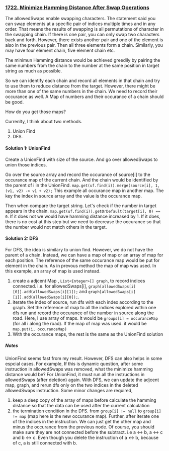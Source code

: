 ### [1722. Minimize Hamming Distance After Swap Operations](https://leetcode.com/problems/minimize-hamming-distance-after-swap-operations/)

The allowedSwaps enable swapping characters. The statement said you can swap elements at a specific pair of indices multiple times and in any order. That means the results of swapping is all permutations of character in the swapping chain. If there is one pair, you can only swap two characters back and forth. However, there exists another pair and one of the element is also in the previous pair. Then all three elements form a chain. Similarly, you may have four element chain, five element chain etc. 

The minimun Hamming distance would be achieved greedily by pairing the same numbers from the chain to the number at the same position in target string as much as possible. 

So we can identify each chain and record all elements in that chain and try to use them to reduce distance from the target. However, there might be more than one of the same numbers in the chain. We need to record their occurance as well. A Map of numbers and their occurance of a chain should be good.

How do you get those maps? 

Currenlty, I think about two methods.
1. Union Find
2. DFS.

#### Solution 1: UnionFind

Create a UnionFind with size of the source. And go over allowedSwaps to union those indices.

Go over the source array and record the occurance of source[i] to the occurance map of the current chain. And the chain would be identified by the parent of i in the UnionFind.
` map.get(uf.find(i)).merge(source[i], 1, (v1, v2) -> v1 + v2); ` This example all occurance map in another map. The key the index in source array and the value is the occurance map.

Then when compare the target string. Let's check if the number in target appears in the chain. `map.get(uf.find(i)).getOrDefault(target[i], 0) == 0`. If it does not we would have hamming distance increased by 1. If it does, there is no cost at this step but we need to decrease the occurance so that the number would not match others in the target.

#### Solution 2: DFS

For DFS, the idea is similary to union find. However, we do not have the parent of a chain. Instead, we can have a map of map or an array of map for each position. The reference of the same occurance map would be put for element in the chain. As in prevous method the map of map was used. In this example, an array of map is used instead. 

1. create a adjcent Map , `List<Integer>[] graph`, to record indices connected. i.e. for allowedSwaps[i], `graph[allowedSwaps[i][0]].add(allowedSwaps[i][1]);` and `graph[allowedSwaps[i][1]].add(allowedSwaps[i][0]);`.
2. iterate the index of source, run dfs with each index according to the graph. Set the reference of map to all the indices explored within one dfs run and record the occurance of the number in source along the road. Here, I use array of maps. It would be `groups[i] = occuranceMap` (for all i along the road). If the map of map was used. it would be `map.put(i, occuranceMap)` 
3. With the occurance maps, the rest is the same as the UnionFind solution

##### Notes

UnionFind seems fast from my result. However, DFS can also helps in some espcial cases. For example, If this is dynamic question, after some instruction in allowedSwaps was removed, what the minimize hamming distance would be?  For UnionFind, it must run all the instructions in allowedSwaps (after deletion) again. With DFS, we can update the adjcent map, graph, and rerun dfs only on the two indices in the deleted allowedSwaps instruction. Some minor changes are required,
1. keep a deep copy of the array of maps before calculate the hamming distance so that the data can be used after the current calculation
2. the termination condition in the DFS. from `group[i] != null` to `group[i] != map` (map here is the new occurance map). Further, after iterate one of the indices in the instruction. We can just get the other map and minus the occurance from the previous node. Of course, you should make sure they are not connected before the subtract. i.e a <-> b, a <-> c and b <-> c. Even though you delete the instruction of a <-> b, because of c, a is still connected with b.